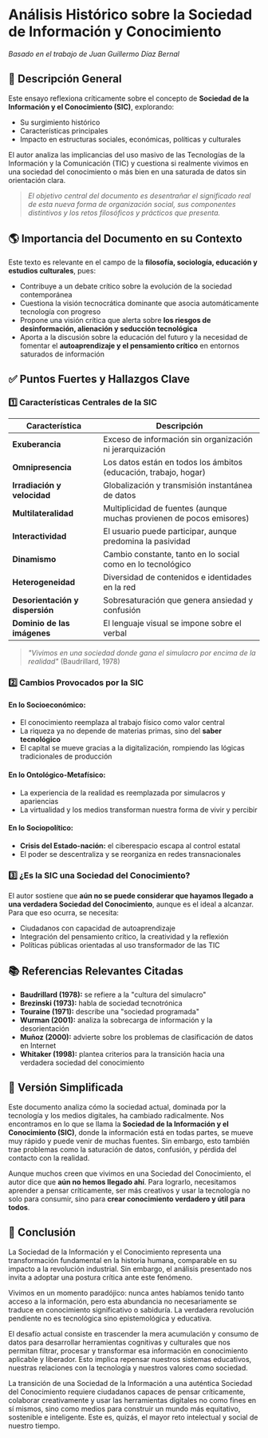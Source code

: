 # Análisis Histórico sobre la Sociedad de Información y Conocimiento

*Basado en el trabajo de Juan Guillermo Díaz Bernal*


## 📑 Descripción General

Este ensayo reflexiona críticamente sobre el concepto de **Sociedad de la Información y el Conocimiento (SIC)**, explorando:

- Su surgimiento histórico
- Características principales
- Impacto en estructuras sociales, económicas, políticas y culturales

El autor analiza las implicancias del uso masivo de las Tecnologías de la Información y la Comunicación (TIC) y cuestiona si realmente vivimos en una sociedad del conocimiento o más bien en una saturada de datos sin orientación clara.

> *El objetivo central del documento es desentrañar el significado real de esta nueva forma de organización social, sus componentes distintivos y los retos filosóficos y prácticos que presenta.*


## 🌎 Importancia del Documento en su Contexto

Este texto es relevante en el campo de la **filosofía, sociología, educación y estudios culturales**, pues:

* Contribuye a un debate crítico sobre la evolución de la sociedad contemporánea
* Cuestiona la visión tecnocrática dominante que asocia automáticamente tecnología con progreso
* Propone una visión crítica que alerta sobre **los riesgos de desinformación, alienación y seducción tecnológica**
* Aporta a la discusión sobre la educación del futuro y la necesidad de fomentar el **autoaprendizaje y el pensamiento crítico** en entornos saturados de información


## ✅ Puntos Fuertes y Hallazgos Clave

### 1️⃣ Características Centrales de la SIC

| Característica | Descripción |
|----------------|-------------|
| **Exuberancia** | Exceso de información sin organización ni jerarquización |
| **Omnipresencia** | Los datos están en todos los ámbitos (educación, trabajo, hogar) |
| **Irradiación y velocidad** | Globalización y transmisión instantánea de datos |
| **Multilateralidad** | Multiplicidad de fuentes (aunque muchas provienen de pocos emisores) |
| **Interactividad** | El usuario puede participar, aunque predomina la pasividad |
| **Dinamismo** | Cambio constante, tanto en lo social como en lo tecnológico |
| **Heterogeneidad** | Diversidad de contenidos e identidades en la red |
| **Desorientación y dispersión** | Sobresaturación que genera ansiedad y confusión |
| **Dominio de las imágenes** | El lenguaje visual se impone sobre el verbal |

> *"Vivimos en una sociedad donde gana el simulacro por encima de la realidad"* (Baudrillard, 1978)

### 2️⃣ Cambios Provocados por la SIC

#### En lo Socioeconómico:

- El conocimiento reemplaza al trabajo físico como valor central
- La riqueza ya no depende de materias primas, sino del **saber tecnológico**
- El capital se mueve gracias a la digitalización, rompiendo las lógicas tradicionales de producción

#### En lo Ontológico-Metafísico:

- La experiencia de la realidad es reemplazada por simulacros y apariencias
- La virtualidad y los medios transforman nuestra forma de vivir y percibir

#### En lo Sociopolítico:

- **Crisis del Estado-nación:** el ciberespacio escapa al control estatal
- El poder se descentraliza y se reorganiza en redes transnacionales

### 3️⃣ ¿Es la SIC una Sociedad del Conocimiento?

El autor sostiene que **aún no se puede considerar que hayamos llegado a una verdadera Sociedad del Conocimiento**, aunque es el ideal a alcanzar. Para que eso ocurra, se necesita:

* Ciudadanos con capacidad de autoaprendizaje
* Integración del pensamiento crítico, la creatividad y la reflexión
* Políticas públicas orientadas al uso transformador de las TIC


## 📚 Referencias Relevantes Citadas

- **Baudrillard (1978):** se refiere a la "cultura del simulacro"
- **Brezinski (1973):** habla de sociedad tecnotrónica
- **Touraine (1971):** describe una "sociedad programada"
- **Wurman (2001):** analiza la sobrecarga de información y la desorientación
- **Muñoz (2000):** advierte sobre los problemas de clasificación de datos en Internet
- **Whitaker (1998):** plantea criterios para la transición hacia una verdadera sociedad del conocimiento


## 🧠 Versión Simplificada

Este documento analiza cómo la sociedad actual, dominada por la tecnología y los medios digitales, ha cambiado radicalmente. Nos encontramos en lo que se llama la **Sociedad de la Información y el Conocimiento (SIC)**, donde la información está en todas partes, se mueve muy rápido y puede venir de muchas fuentes. Sin embargo, esto también trae problemas como la saturación de datos, confusión, y pérdida del contacto con la realidad.

Aunque muchos creen que vivimos en una Sociedad del Conocimiento, el autor dice que **aún no hemos llegado ahí**. Para lograrlo, necesitamos aprender a pensar críticamente, ser más creativos y usar la tecnología no solo para consumir, sino para **crear conocimiento verdadero y útil para todos**.


## 📝 Conclusión

La Sociedad de la Información y el Conocimiento representa una transformación fundamental en la historia humana, comparable en su impacto a la revolución industrial. Sin embargo, el análisis presentado nos invita a adoptar una postura crítica ante este fenómeno.

Vivimos en un momento paradójico: nunca antes habíamos tenido tanto acceso a la información, pero esta abundancia no necesariamente se traduce en conocimiento significativo o sabiduría. La verdadera revolución pendiente no es tecnológica sino epistemológica y educativa.

El desafío actual consiste en trascender la mera acumulación y consumo de datos para desarrollar herramientas cognitivas y culturales que nos permitan filtrar, procesar y transformar esa información en conocimiento aplicable y liberador. Esto implica repensar nuestros sistemas educativos, nuestras relaciones con la tecnología y nuestros valores como sociedad.

La transición de una Sociedad de la Información a una auténtica Sociedad del Conocimiento requiere ciudadanos capaces de pensar críticamente, colaborar creativamente y usar las herramientas digitales no como fines en sí mismos, sino como medios para construir un mundo más equitativo, sostenible e inteligente. Este es, quizás, el mayor reto intelectual y social de nuestro tiempo.